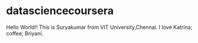 # datasciencecoursera
Hello World!!
This is Suryakumar from VIT University,Chennai.
I love Katrina; coffee; Briyani.
